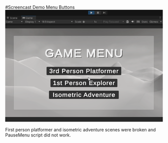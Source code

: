 #Screencast Demo Menu Buttons
![](sceneLoader-screencast.gif)

First person platformer and isometric adventure scenes were broken and PauseMenu script did not work.